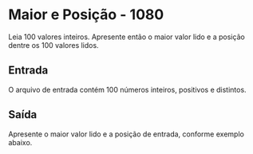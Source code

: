 # Maior e Posição - 1080

Leia 100 valores inteiros. Apresente então o maior valor lido e a posição dentre os 100 valores lidos.

## Entrada
O arquivo de entrada contém 100 números inteiros, positivos e distintos.

## Saída
Apresente o maior valor lido e a posição de entrada, conforme exemplo abaixo.